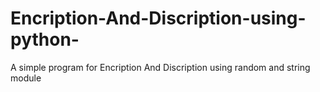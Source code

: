# Encription-And-Discription-using-python-
A simple program for Encription And Discription using random and string module
